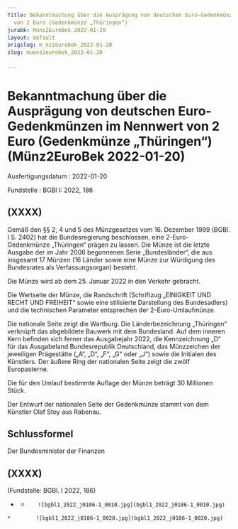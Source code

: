 ```yaml
---
Title: Bekanntmachung über die Ausprägung von deutschen Euro-Gedenkmünzen im Nennwert
  von 2 Euro (Gedenkmünze „Thüringen“)
jurabk: Münz2EuroBek 2022-01-20
layout: default
origslug: m_nz2eurobek_2022-01-20
slug: muenz2eurobek_2022-01-20

---
```


# Bekanntmachung über die Ausprägung von deutschen Euro-Gedenkmünzen im Nennwert von 2 Euro (Gedenkmünze „Thüringen“) (Münz2EuroBek 2022-01-20)

Ausfertigungsdatum
:   2022-01-20

Fundstelle
:   BGBl I: 2022, 186


## (XXXX)

Gemäß den §§ 2, 4 und 5 des Münzgesetzes vom 16. Dezember 1999 (BGBl. I S. 2402) hat die Bundesregierung beschlossen, eine 2-Euro-Gedenkmünze „Thüringen“ prägen zu lassen. Die Münze ist die letzte Ausgabe der im Jahr 2006 begonnenen Serie „Bundesländer“, die aus insgesamt 17 Münzen (16 Länder sowie eine Münze zur Würdigung des Bundesrates als Verfassungsorgan) besteht.

Die Münze wird ab dem 25. Januar 2022 in den Verkehr gebracht.

Die Wertseite der Münze, die Randschrift (Schriftzug „EINIGKEIT UND RECHT UND FREIHEIT“ sowie eine stilisierte Darstellung des Bundesadlers) und die technischen Parameter entsprechen der 2-Euro-Umlaufmünze.

Die nationale Seite zeigt die Wartburg. Die Länderbezeichnung „Thüringen“ verknüpft das abgebildete Bauwerk mit dem Bundesland. Auf dem inneren Kern befinden sich ferner das Ausgabejahr 2022, die Kennzeichnung „D“ für das Ausgabeland Bundesrepublik Deutschland, das Münzzeichen der jeweiligen Prägestätte („A“, „D“, „F“, „G“ oder „J“) sowie die Initialen des Künstlers. Der äußere Ring der nationalen Seite zeigt die zwölf Europasterne.

Die für den Umlauf bestimmte Auflage der Münze beträgt 30 Millionen Stück.

Der Entwurf der nationalen Seite der Gedenkmünze stammt von dem Künstler Olaf Stoy aus Rabenau.


## Schlussformel

Der Bundesminister der Finanzen


## (XXXX)

(Fundstelle: BGBl. I 2022, 186)



*    *        ![bgbl1_2022_j0186-1_0010.jpg](bgbl1_2022_j0186-1_0010.jpg)
    *        ![bgbl1_2022_j0186-1_0020.jpg](bgbl1_2022_j0186-1_0020.jpg)


